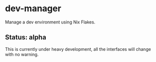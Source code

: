 # dev-manager
Manage a dev environment using Nix Flakes.

## Status: alpha

This is currently under heavy development, all the interfaces will change with no warning.
